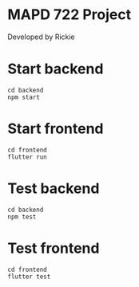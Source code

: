 # MAPD 722 Project

Developed by Rickie

# Start backend
```
cd backend
npm start
```

# Start frontend
```
cd frontend
flutter run
```

# Test backend
```
cd backend
npm test
```

# Test frontend
```
cd frontend
flutter test
```
